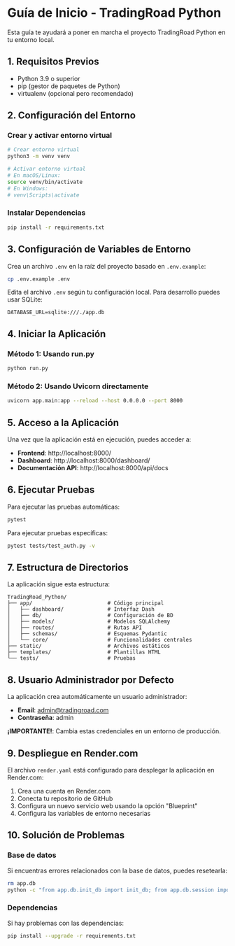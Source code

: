 # Guía de Inicio - TradingRoad Python

Esta guía te ayudará a poner en marcha el proyecto TradingRoad Python en tu entorno local.

## 1. Requisitos Previos

- Python 3.9 o superior
- pip (gestor de paquetes de Python)
- virtualenv (opcional pero recomendado)

## 2. Configuración del Entorno

### Crear y activar entorno virtual

```bash
# Crear entorno virtual
python3 -m venv venv

# Activar entorno virtual
# En macOS/Linux:
source venv/bin/activate
# En Windows:
# venv\Scripts\activate
```

### Instalar Dependencias

```bash
pip install -r requirements.txt
```

## 3. Configuración de Variables de Entorno

Crea un archivo `.env` en la raíz del proyecto basado en `.env.example`:

```bash
cp .env.example .env
```

Edita el archivo `.env` según tu configuración local. Para desarrollo puedes usar SQLite:

```
DATABASE_URL=sqlite:///./app.db
```

## 4. Iniciar la Aplicación

### Método 1: Usando run.py

```bash
python run.py
```

### Método 2: Usando Uvicorn directamente

```bash
uvicorn app.main:app --reload --host 0.0.0.0 --port 8000
```

## 5. Acceso a la Aplicación

Una vez que la aplicación está en ejecución, puedes acceder a:

- **Frontend**: http://localhost:8000/
- **Dashboard**: http://localhost:8000/dashboard/
- **Documentación API**: http://localhost:8000/api/docs

## 6. Ejecutar Pruebas

Para ejecutar las pruebas automáticas:

```bash
pytest
```

Para ejecutar pruebas específicas:

```bash
pytest tests/test_auth.py -v
```

## 7. Estructura de Directorios

La aplicación sigue esta estructura:

```
TradingRoad_Python/
├── app/                        # Código principal
│   ├── dashboard/              # Interfaz Dash
│   ├── db/                     # Configuración de BD
│   ├── models/                 # Modelos SQLAlchemy
│   ├── routes/                 # Rutas API
│   ├── schemas/                # Esquemas Pydantic
│   └── core/                   # Funcionalidades centrales
├── static/                     # Archivos estáticos
├── templates/                  # Plantillas HTML
└── tests/                      # Pruebas
```

## 8. Usuario Administrador por Defecto

La aplicación crea automáticamente un usuario administrador:

- **Email**: admin@tradingroad.com
- **Contraseña**: admin

**¡IMPORTANTE!**: Cambia estas credenciales en un entorno de producción.

## 9. Despliegue en Render.com

El archivo `render.yaml` está configurado para desplegar la aplicación en Render.com:

1. Crea una cuenta en Render.com
2. Conecta tu repositorio de GitHub
3. Configura un nuevo servicio web usando la opción "Blueprint"
4. Configura las variables de entorno necesarias

## 10. Solución de Problemas

### Base de datos

Si encuentras errores relacionados con la base de datos, puedes resetearla:

```bash
rm app.db
python -c "from app.db.init_db import init_db; from app.db.session import SessionLocal; init_db(SessionLocal())"
```

### Dependencias

Si hay problemas con las dependencias:

```bash
pip install --upgrade -r requirements.txt
```
